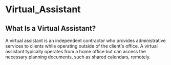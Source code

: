 # Virtual_Assistant
## What Is a Virtual Assistant?
A virtual assistant is an independent contractor who provides administrative services to clients while operating outside of the client's office. A virtual assistant typically operates from a home office but can access the necessary planning documents, such as shared calendars, remotely.
